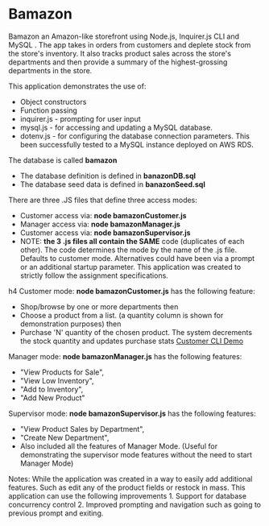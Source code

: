 # Bamazon
Bamazon an Amazon-like storefront using Node.js, Inquirer.js CLI  and  MySQL . The app takes in orders from customers and deplete stock from the store's inventory. It also tracks product sales across the store's departments and then provide a summary of the highest-grossing departments in the store.

This application demonstrates the use of: 
* Object constructors
* Function passing
* inquirer.js  - prompting for user input
* mysql.js - for accessing and updating a MySQL database.
* dotenv.js - for configuring the database connection parameters. This been successfully tested to a MySQL instance deployed on AWS RDS. 

The database is called  **bamazon**
* The database definition is defined in **banazonDB.sql**
* The database seed data is defined in **banazonSeed.sql**

There are three .JS files that define three access modes:
* Customer access via: **node bamazonCustomer.js**
* Manager access via: **node bamazonManager.js**
* Customer access via: **node bamazonSupervisor.js**
* NOTE: **the 3 .js files all contain the SAME** code (duplicates of each other). The code determines the mode by the name of the .js file. Defaults to customer mode. Alternatives could have been via a prompt or an additional startup parameter. This application was created to strictly follow the assignment specifications.

h4 Customer mode:
 **node bamazonCustomer.js** has the following feature:
* Shop/browse by one or more departments then
* Choose a product from a list. (a quantity column is shown for demonstration purposes) then
* Purchase 'N' quantity of the chosen product. The system decrements the stock quantity and updates purchase stats 
[Customer CLI Demo](recordings/bamzonCustomer.gif)

Manager mode: **node bamazonManager.js** has the following features:
* "View Products for Sale",
* "View Low Inventory",
* "Add to Inventory",
* "Add New Product"

Supervisor mode: **node bamazonSupervisor.js** has the following features:
* "View Product Sales by Department",
* "Create New Department",
* Also included all the features of Manager Mode. (Useful for demonstrating the supervisor mode features without the need to start Manager Mode)

Notes: While the application was created in a way to easily add additional features. Such as edit any of the product fields or restock in mass. This application can use the following improvements 1. Support for database concurrency control 2. Improved prompting and navigation such as going to previous prompt and exiting. 



